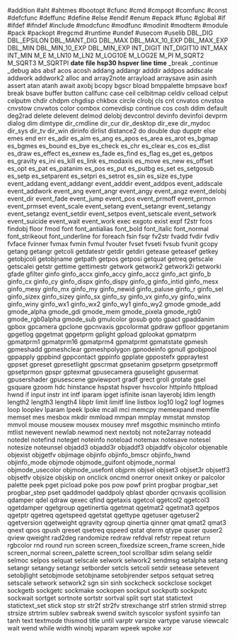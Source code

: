 #addition
#aht
#ahtmes
#bootopt
#cfunc
#cmd
#cmpopt
#comfunc
#const
#defcfunc
#deffunc
#define
#else
#endif
#enum
#epack
#func
#global
#if
#ifdef
#ifndef
#include
#modcfunc
#modfunc
#modinit
#modterm
#module
#pack
#packopt
#regcmd
#runtime
#undef
#usecom
#uselib
DBL_DIG
DBL_EPSILON
DBL_MANT_DIG
DBL_MAX
DBL_MAX_10_EXP
DBL_MAX_EXP
DBL_MIN
DBL_MIN_10_EXP
DBL_MIN_EXP
INT_DIGIT
INT_DIGIT10
INT_MAX
INT_MIN
M_E
M_LN10
M_LN2
M_LOG10E
M_LOG2E
M_PI
M_SQRT2
M_SQRT3
M_SQRTPI
__date__
__file__
__hsp30__
__hspver__
__line__
__time__
_break
_continue
_debug
abs
absf
acos
acosh
addang
addangr
adddir
addpos
addscale
addwork
addwork2
alloc
and
array2note
arrayload
arraysave
asin
asinh
assert
atan
atanh
await
axobj
bcopy
bgscr
bload
bmppalette
bmpsave
boxf
break
bsave
buffer
button
callfunc
case
ceil
celbitmap
celdiv
celload
celput
celputm
chdir
chdpm
chgdisp
chkbox
circle
clrobj
cls
cnt
cnvatos
cnvstoa
cnvstow
cnvwtos
color
combox
comevdisp
continue
cos
cosh
ddim
default
deg2rad
delete
delevent
delmod
delobj
devcontrol
devinfo
devinfoi
devprm
dialog
dim
dimtype
dir_cmdline
dir_cur
dir_desktop
dir_exe
dir_mydoc
dir_sys
dir_tv
dir_win
dirinfo
dirlist
distance2
do
double
dup
dupptr
else
emes
end
err
es_adir
es_aim
es_ang
es_apos
es_area
es_arot
es_bgmap
es_bgmes
es_bound
es_bye
es_check
es_chr
es_clear
es_cos
es_dist
es_draw
es_effect
es_exnew
es_fade
es_find
es_flag
es_get
es_getpos
es_gravity
es_ini
es_kill
es_link
es_modaxis
es_move
es_new
es_offset
es_opt
es_pat
es_patanim
es_pos
es_put
es_putbg
es_set
es_setgosub
es_setp
es_setparent
es_setpri
es_setrot
es_sin
es_size
es_type
event_addang
event_addangr
event_adddir
event_addpos
event_addscale
event_addwork
event_ang
event_angr
event_angy
event_angz
event_delobj
event_dir
event_fade
event_jump
event_pos
event_prmoff
event_prmon
event_prmset
event_scale
event_setang
event_setangr
event_setangy
event_setangz
event_setdir
event_setpos
event_setscale
event_setwork
event_suicide
event_wait
event_work
exec
exgoto
exist
expf
f2str
fcos
findobj
floor
fmod
font
font_antialias
font_bold
font_italic
font_normal
font_strikeout
font_underline
for
foreach
fsin
fsqr
fv2str
fvadd
fvdir
fvdiv
fvface
fvinner
fvmax
fvmin
fvmul
fvouter
fvset
fvseti
fvsub
fvunit
gcopy
getang
getangr
getcoli
getdatestr
getdir
getdiri
getease
geteasef
getkey
getobjcoli
getobjname
getpath
getpos
getposi
getquat
getreq
getscale
getscalei
getstr
gettime
gettimestr
getwork
getwork2
getwork2i
getworki
gfade
gfilter
ginfo
ginfo_accx
ginfo_accy
ginfo_accz
ginfo_act
ginfo_b
ginfo_cx
ginfo_cy
ginfo_dispx
ginfo_dispy
ginfo_g
ginfo_intid
ginfo_mesx
ginfo_mesy
ginfo_mx
ginfo_my
ginfo_newid
ginfo_paluse
ginfo_r
ginfo_sel
ginfo_sizex
ginfo_sizey
ginfo_sx
ginfo_sy
ginfo_vx
ginfo_vy
ginfo_winx
ginfo_winy
ginfo_wx1
ginfo_wx2
ginfo_wy1
ginfo_wy2
gmode
gmode_add
gmode_alpha
gmode_gdi
gmode_mem
gmode_pixela
gmode_rgb0
gmode_rgb0alpha
gmode_sub
gmulcolor
gosub
goto
gpact
gpaddanim
gpbox
gpcamera
gpclone
gpcnvaxis
gpcolormat
gpdraw
gpfloor
gpgetanim
gpgetlog
gpgetmat
gpgetprm
gplight
gpload
gplookat
gpmatprm
gpmatprm1
gpmatprm16
gpmatprm4
gpmatprmt
gpmatstate
gpmesh
gpmeshadd
gpmeshclear
gpmeshpolygon
gpnodeinfo
gpnull
gpobjpool
gppapply
gppbind
gppcontact
gppinfo
gpplate
gppostefx
gppraytest
gppset
gpreset
gpresetlight
gpscrmat
gpsetanim
gpsetprm
gpsetprmoff
gpsetprmon
gpspr
gptexmat
gpusecamera
gpuselight
gpusermat
gpusershader
gpusescene
gpviewport
gradf
grect
groll
grotate
gsel
gsquare
gzoom
hdc
hinstance
hspstat
hspver
hsvcolor
httpinfo
httpload
hwnd
if
input
instr
int
intf
iparam
ipget
isfinite
isnan
layerobj
ldim
length
length2
length3
length4
libptr
limit
limitf
line
listbox
log10
log2
logf
logmes
loop
looplev
lparam
lpeek
lpoke
mcall
mci
memcpy
memexpand
memfile
memset
mes
mesbox
mkdir
mmload
mmpan
mmplay
mmstat
mmstop
mmvol
mouse
mousew
mousex
mousey
mref
msgothic
msmincho
mtinfo
mtlist
newevent
newlab
newmod
next
nextobj
not
note2array
noteadd
notedel
notefind
noteget
noteinfo
noteload
notemax
notesave
notesel
notesize
noteunsel
objadd3
objadd3r
objaddf3
objaddfv
objcolor
objenable
objexist
objgetfv
objimage
objinfo
objinfo_bmscr
objinfo_hwnd
objinfo_mode
objmode
objmode_guifont
objmode_normal
objmode_usecolor
objmode_usefont
objprm
objsel
objset3
objset3r
objsetf3
objsetfv
objsize
objskip
on
onclick
oncmd
onerror
onexit
onkey
or
palcolor
palette
peek
pget
picload
poke
pos
pow
powf
print
progbar
progbar_set
progbar_step
pset
qaddmodel
qaddpoly
qblast
qborder
qcnvaxis
qcollision
qdamper
qdel
qdraw
qexec
qfind
qgetaxis
qgetcol
qgetcol2
qgetcol3
qgetdamper
qgetgroup
qgetinertia
qgetmat
qgetmat2
qgetmat3
qgetpos
qgetptr
qgetreq
qgetspeed
qgetstat
qgettype
qgetuser
qgetuser2
qgetversion
qgetweight
qgravity
qgroup
qinertia
qinner
qmat
qmat2
qmat3
qnext
qpos
qpush
qreset
qsetreq
qspeed
qstat
qterm
qtype
quser
quser2
qview
qweight
rad2deg
randomize
redraw
refdval
refstr
repeat
return
rgbcolor
rnd
round
run
screen
screen_fixedsize
screen_frame
screen_hide
screen_normal
screen_palette
screen_tool
scrollbar
sdim
selang
seldir
selmoc
selpos
selquat
selscale
selwork
selwork2
sendmsg
setalpha
setang
setangr
setangy
setangz
setborder
setcls
setcoli
setdir
setease
setevent
setobjlight
setobjmode
setobjname
setobjrender
setpos
setquat
setreq
setscale
setwork
setwork2
sgn
sin
sinh
sockcheck
sockclose
sockget
sockgetb
sockgetc
sockmake
sockopen
sockput
sockputb
sockputc
sockwait
sortget
sortnote
sortstr
sortval
split
sqrt
stat
statictext
statictext_set
stick
stop
str
str2f
str2fv
strexchange
strf
strlen
strmid
strrep
strsize
strtrim
sublev
swbreak
swend
switch
syscolor
sysfont
sysinfo
tan
tanh
text
textmode
thismod
title
until
varptr
varsize
vartype
varuse
viewcalc
wait
wend
while
width
winobj
wparam
wpeek
wpoke
xor